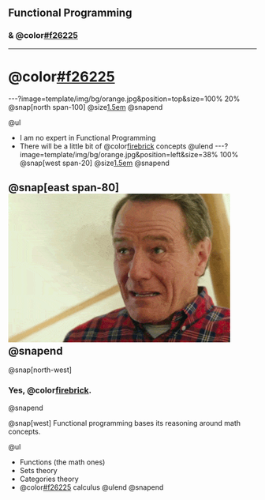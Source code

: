 ## Functional Programming
### & @color[#f26225](Lambdas)
---
# @color[#f26225](DISCLAIMER)
---?image=template/img/bg/orange.jpg&position=top&size=100% 20%
@snap[north span-100]
@size[1.5em](DISCLAIMER)
@snapend

@ul
- I am no expert in Functional Programming
- There will be a little bit of @color[firebrick](math) concepts
@ulend
---?image=template/img/bg/orange.jpg&position=left&size=38% 100%
@snap[west span-20]
@size[1.5em](MATH!?!?!)
@snapend

@snap[east span-80]
![angry](assets/angry-brian-opt.gif)
@snapend
---
@snap[north-west]
### Yes, @color[firebrick](Math).
@snapend

@snap[west]
Functional programming bases its reasoning around math concepts.

@ul
* Functions (the math ones)
* Sets theory
* Categories theory
* @color[#f26225](Lambda) calculus
@ulend
@snapend
